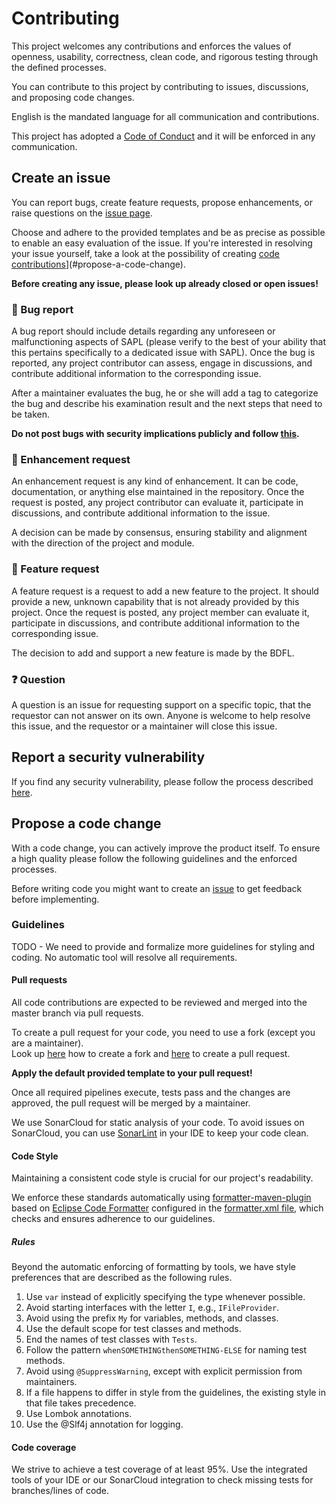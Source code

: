 # Contributing

This project welcomes any contributions and enforces the values of openness, usability, correctness, clean code, and rigorous testing through the defined processes.

You can contribute to this project by contributing to issues, discussions, and proposing code changes.

English is the mandated language for all communication and contributions.

This project has adopted a [Code of Conduct](CODE_OF_CONDUCT.md) and it will be enforced in any communication.

## Create an issue

You can report bugs, create feature requests, propose enhancements, or raise questions on the [issue page][issue-link].

Choose and adhere to the provided templates and be as precise as possible to enable an easy evaluation of the issue.
If you're interested in resolving your issue yourself, take a look at the possibility of creating [code contributions](#propose-a-code-change)](#propose-a-code-change).

**Before creating any issue, please look up already closed or open issues!**

### 🐞 Bug report

A bug report should include details regarding any unforeseen or malfunctioning aspects of SAPL (please verify to the best of your ability that this pertains specifically to a dedicated issue with SAPL). Once the bug is reported, any project contributor can assess, engage in discussions, and contribute additional information to the corresponding issue.

After a maintainer evaluates the bug, he or she will add a tag to categorize the bug and describe his examination result and the next steps that need to be taken.

**Do not post bugs with security implications publicly and follow [this](#report-a-security-vulnerability).**

### 🔧 Enhancement request

An enhancement request is any kind of enhancement. It can be code, documentation, or anything else maintained in the repository. Once the request is posted, any project contributor can evaluate it, participate in discussions, and contribute additional information to the issue.

A decision can be made by consensus, ensuring stability and alignment with the direction of the project and module.

### 🚀 Feature request

A feature request is a request to add a new feature to the project. It should provide a new, unknown capability that is not already provided by this project. Once the request is posted, any project member can evaluate it, participate in discussions, and contribute additional information to the corresponding issue.

The decision to add and support a new feature is made by the BDFL.

### ❓ Question

A question is an issue for requesting support on a specific topic, that the requestor can not answer on its own.
Anyone is welcome to help resolve this issue, and the requestor or a maintainer will close this issue.

## Report a security vulnerability

If you find any security vulnerability, please follow the process described [here](SECURITY.md).

## Propose a code change

With a code change, you can actively improve the product itself. To ensure a high quality please follow the following guidelines and the enforced processes.

Before writing code you might want to create an [issue](#create-an-issue) to get feedback before implementing.

### Guidelines

TODO - We need to provide and formalize more guidelines for styling and coding. No automatic tool will resolve all requirements.

#### Pull requests

All code contributions are expected to be reviewed and merged into the master branch via pull requests.

To create a pull request for your code, you need to use a fork (except you are a maintainer). \
Look up [here][github-fork-guide] how to create a fork and [here][github-fork-pr-guide] to create a pull request.

**Apply the default provided template to your pull request!**

Once all required pipelines execute, tests pass and the changes are approved, the pull request will be merged by a maintainer.

We use SonarCloud for static analysis of your code. To avoid issues on 
SonarCloud, you can use [SonarLint][sonarlint] in your IDE to keep your code clean.

#### Code Style

Maintaining a consistent code style is crucial for our project's readability.

We enforce these standards automatically using [formatter-maven-plugin][eclipse-formatter-plugin] based on [Eclipse Code Formatter][eclipse-formatter-definition] configured in the [formatter.xml file](formatter.xml), which checks and ensures adherence to our guidelines.

##### Rules

Beyond the automatic enforcing of formatting by tools, we have style preferences that are described as the following rules.

1. Use `var` instead of explicitly specifying the type whenever possible.
2. Avoid starting interfaces with the letter `I`, e.g., `IFileProvider`.
3. Avoid using the prefix `My` for variables, methods, and classes.
4. Use the default scope for test classes and methods.
5. End the names of test classes with `Tests`.
6. Follow the pattern `whenSOMETHINGthenSOMETHING-ELSE` for naming test methods.
7. Avoid using `@SuppressWarning`, except with explicit permission from maintainers.
8. If a file happens to differ in style from the guidelines, the existing style in that file takes precedence.
9. Use Lombok annotations.
10. Use the @Slf4j annotation for logging.

#### Code coverage

We strive to achieve a test coverage of at least 95%. Use the integrated tools of your IDE or our SonarCloud integration to check missing tests for branches/lines of code.

<!-- MARKDOWN LINKS & IMAGES -->
<!-- https://www.markdownguide.org/basic-syntax/#reference-style-links -->
[issue-link]: https://github.com/heutelbeck/sapl-policy-engine/issues

[eclipse-formatter-plugin]: https://code.revelc.net/formatter-maven-plugin/
[eclipse-formatter-definition]: https://help.eclipse.org/latest/index.jsp?topic=%2Forg.eclipse.jdt.doc.user%2Freference%2Fpreferences%2Fjava%2Fcodestyle%2Fref-preferences-formatter.htm
[github-fork-pr-guide]: https://docs.github.com/en/pull-requests/collaborating-with-pull-requests/proposing-changes-to-your-work-with-pull-requests/creating-a-pull-request-from-a-fork
[github-fork-guide]: https://docs.github.com/en/pull-requests/collaborating-with-pull-requests/working-with-forks/fork-a-repo
[sonarlint]: https://www.sonarsource.com/products/sonarlint/